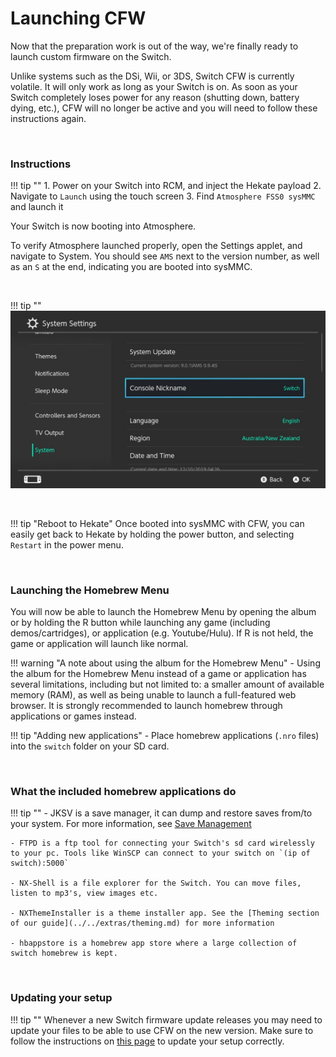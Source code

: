 # Launching CFW

Now that the preparation work is out of the way, we're finally ready to launch custom firmware on the Switch.

Unlike systems such as the DSi, Wii, or 3DS, Switch CFW is currently volatile. It will only work as long as your Switch is on. As soon as your Switch completely loses power for any reason (shutting down, battery dying, etc.), CFW will no longer be active and you will need to follow these instructions again.

&nbsp;

### Instructions

!!! tip ""
    1. Power on your Switch into RCM, and inject the Hekate payload
    2. Navigate to `Launch` using the touch screen
    3. Find `Atmosphere FSS0 sysMMC` and launch it

Your Switch is now booting into Atmosphere.

To verify Atmosphere launched properly, open the Settings applet, and navigate to System. You should see `AMS` next to the version number, as well as an `S` at the end, indicating you are booted into sysMMC.

&nbsp;

!!! tip ""
    ![Atmosphere version string](../img/launching_cfw_atmosphere_version_string.jpg)

&nbsp;

!!! tip "Reboot to Hekate"
    Once booted into sysMMC with CFW, you can easily get back to Hekate by holding the power button, and selecting `Restart` in the power menu.

&nbsp;

### Launching the Homebrew Menu

You will now be able to launch the Homebrew Menu by opening the album or by holding the R button while launching any game (including demos/cartridges), or application (e.g. Youtube/Hulu). If R is not held, the game or application will launch like normal.
    
!!! warning "A note about using the album for the Homebrew Menu"
    - Using the album for the Homebrew Menu instead of a game or application has several limitations, including but not limited to: a smaller amount of available memory (RAM), as well as being unable to launch a full-featured web browser. It is strongly recommended to launch homebrew through applications or games instead.
    
!!! tip "Adding new applications"
    - Place homebrew applications (`.nro` files) into the `switch` folder on your SD card.

&nbsp;

### What the included homebrew applications do

!!! tip ""
    - JKSV is a save manager, it can dump and restore saves from/to your system. For more information, see [Save Management](../../extras/save_management.md)

    - FTPD is a ftp tool for connecting your Switch's sd card wirelessly to your pc. Tools like WinSCP can connect to your switch on `(ip of switch):5000`

    - NX-Shell is a file explorer for the Switch. You can move files, listen to mp3's, view images etc.

    - NXThemeInstaller is a theme installer app. See the [Theming section of our guide](../../extras/theming.md) for more information

    - hbappstore is a homebrew app store where a large collection of switch homebrew is kept.

&nbsp;

### Updating your setup

!!! tip ""
	Whenever a new Switch firmware update releases you may need to update your files to be able to use CFW on the new version. Make sure to follow the instructions on [this page](../../extras/updating.md) to update your setup correctly.
